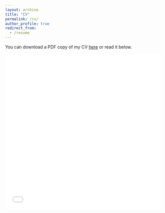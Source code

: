 ```yaml
---
layout: archive
title: "CV"
permalink: /cv/
author_profile: true
redirect_from:
  - /resume
---
```


You can download a PDF copy of my CV [here](/files/pdf/My_CV.pdf) or read it below.

<iframe src="/files/pdf/My_CV.pdf" width="100%" height="500" frameborder="no" border="0" marginwidth="0" marginheight="0"></iframe>

